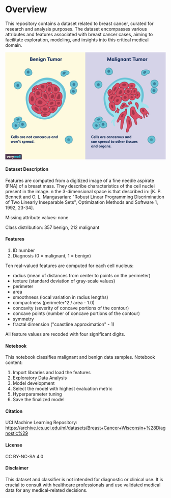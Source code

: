 # Overview
This repository contains a dataset related to breast cancer, curated for research and analysis purposes. The dataset encompasses various attributes and features associated with breast cancer cases, aiming to facilitate exploration, modeling, and insights into this critical medical domain.

![Classify Benign and Malignant cancer](Dataset/Cancer.png)
#### Dataset Description
Features are computed from a digitized image of a fine needle aspirate (FNA) of a breast mass. They describe characteristics of the cell nuclei present in the image.
n the 3-dimensional space is that described in: [K. P. Bennett and O. L. Mangasarian: "Robust Linear Programming Discrimination of Two Linearly Inseparable Sets", Optimization Methods and Software 1, 1992, 23-34].

Missing attribute values: none

Class distribution: 357 benign, 212 malignant

#### Features
1) ID number
2) Diagnosis (0 = malignant, 1 = benign)

Ten real-valued features are computed for each cell nucleus:

- radius (mean of distances from center to points on the perimeter)
- texture (standard deviation of gray-scale values)
- perimeter
- area
- smoothness (local variation in radius lengths)
- compactness (perimeter^2 / area - 1.0)
- concavity (severity of concave portions of the contour)
- concave points (number of concave portions of the contour)
- symmetry
- fractal dimension ("coastline approximation" - 1)


All feature values are recoded with four significant digits.

#### Notebook
This notebook classifies malignant and benign data samples. 
Notebook content:
1. Import libraries and load the features 
2. Exploratory Data Analysis
3. Model development 
4. Select the model with highest evaluation metric
4. Hyperparameter tuning
5. Save the finalized model

#### Citation
UCI Machine Learning Repository: https://archive.ics.uci.edu/ml/datasets/Breast+Cancer+Wisconsin+%28Diagnostic%29

#### License
CC BY-NC-SA 4.0

#### Disclaimer
This dataset and classifier is not intended for diagnostic or clinical use. It is crucial to consult with healthcare professionals and use validated medical data for any medical-related decisions.

